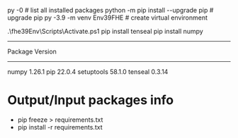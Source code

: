 py -0     # list all installed packages
python -m pip install --upgrade pip # upgrade pip
py -3.9 -m venv Env39FHE # create virtual environment

.\fhe39Env\Scripts\Activate.ps1
pip install tenseal
pip install numpy

--------------------
Package    Version
---------- -------
numpy      1.26.1
pip        22.0.4
setuptools 58.1.0
tenseal    0.3.14

# Output/Input packages info
- pip freeze > requirements.txt
- pip install -r requirements.txt